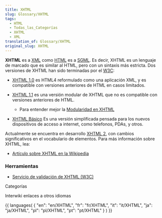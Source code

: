 ```yaml
---
title: XHTML
slug: Glossary/XHTML
tags:
  - HTML
  - Todas_las_Categorías
  - XHTML
  - XML
translation_of: Glossary/XHTML
original_slug: XHTML
---
```

**XHTML** es a [XML](/es/XML) como [HTML](/es/HTML) es a [SGML](/es/SGML). Es decir, XHTML es un lenguaje de marcado que es similar al HTML, pero con un sintaxis más estricta. Dos versiones de XHTML han sido terminadas por el [W3C](http://www.w3.org/):

- [XHTML 1.0](http://www.sidar.org/recur/desdi/traduc/es/xhtml/xhtml11.htm) es HTML4 reformulado como una aplicación XML, y es compatible con versiones anteriores de HTML en casos limitados.
- [XHTML 1.1](http://www.sidar.org/recur/desdi/traduc/es/xhtml/xhtml11_es.html) es una versión modular de XHTML que no es compatible con versiones anteriores de HTML.

  - Para entender mejor la [Modularidad en XHTML](http://www.sidar.org/recur/desdi/traduc/es/xhtml/modxhtml/index.html)

- [XHTML Básico](http://www.sidar.org/recur/desdi/traduc/es/xhtml/xhtml-basic.html) Es una versión simplificada pensada para los nuevos dispositivos de acceso a internet, como telefonos, PDAs, y otros.

Actualmente se encuentra en desarrollo [XHTML 2](http://www.w3.org/TR/xhtml2/), con cambios significativos en el vocabulario de elementos. Para más información sobre XHTML, lea:

- [Artículo sobre XHTML en la Wikipedia](http://es.wikipedia.org/wiki/XHTML)

### Herramientas

- [Servicio de validación de XHTML (W3C)](http://validator.w3.org/)

Categorías

Interwiki enlaces a otros idiomas

{{ languages( { "en": "en/XHTML", "fr": "fr/XHTML", "it": "it/XHTML", "ja": "ja/XHTML", "pl": "pl/XHTML", "pt": "pt/XHTML" } ) }}
